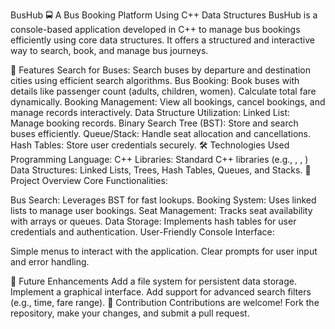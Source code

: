 BusHub 🚍
A Bus Booking Platform Using C++ Data Structures
BusHub is a console-based application developed in C++ to manage bus bookings efficiently using core data structures. It offers a structured and interactive way to search, book, and manage bus journeys.

🌟 Features
Search for Buses:
Search buses by departure and destination cities using efficient search algorithms.
Bus Booking:
Book buses with details like passenger count (adults, children, women).
Calculate total fare dynamically.
Booking Management:
View all bookings, cancel bookings, and manage records interactively.
Data Structure Utilization:
Linked List: Manage booking records.
Binary Search Tree (BST): Store and search buses efficiently.
Queue/Stack: Handle seat allocation and cancellations.
Hash Tables: Store user credentials securely.
🛠️ Technologies Used
Programming Language: C++
Libraries: Standard C++ libraries (e.g., <iostream>, <vector>, <map>)
Data Structures: Linked Lists, Trees, Hash Tables, Queues, and Stacks.
📂 Project Overview
Core Functionalities:

Bus Search: Leverages BST for fast lookups.
Booking System: Uses linked lists to manage user bookings.
Seat Management: Tracks seat availability with arrays or queues.
Data Storage: Implements hash tables for user credentials and authentication.
User-Friendly Console Interface:

Simple menus to interact with the application.
Clear prompts for user input and error handling.

📄 Future Enhancements
Add a file system for persistent data storage.
Implement a graphical interface.
Add support for advanced search filters (e.g., time, fare range).
🤝 Contribution
Contributions are welcome! Fork the repository, make your changes, and submit a pull request.
